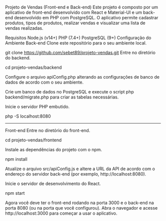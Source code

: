 Projeto de Vendas (Front-end e Back-end)
Este projeto é composto por um aplicativo de front-end desenvolvido com React e Material-UI e um back-end desenvolvido em PHP com PostgreSQL. O aplicativo permite cadastrar produtos, tipos de produtos, realizar vendas e visualizar uma lista de vendas realizadas.

Requisitos
Node.js (v14+)
PHP (7.4+)
PostgreSQL (9+)
Configuração do Ambiente
Back-end
Clone este repositório para o seu ambiente local.

git clone https://github.com/sebet89/projeto-vendas.git
Entre no diretório do backend.

cd projeto-vendas/backend

Configure o arquivo apiConfig.php alterando as configurações de banco de dados de acordo com o seu ambiente.

Crie um banco de dados no PostgreSQL e execute o script php backend/migrate.php para criar as tabelas necessárias.


Inicie o servidor PHP embutido.

php -S localhost:8080
_______________________

Front-end
Entre no diretório do front-end.

cd projeto-vendas/frontend

Instale as dependências do projeto com o npm.

npm install

Atualize o arquivo src/apiConfig.js e altere a URL da API de acordo com o endereço do servidor back-end (por exemplo, http://localhost:8080).

Inicie o servidor de desenvolvimento do React.

npm start

Agora você deve ter o front-end rodando na porta 3000 e o back-end na porta 8080 (ou na porta que você configurou). Abra o navegador e acesse http://localhost:3000 para começar a usar o aplicativo.